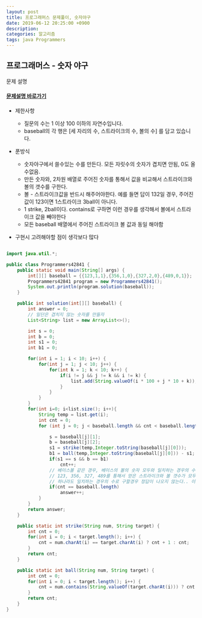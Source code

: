```yaml
---
layout: post
title: 프로그래머스 문제풀이, 숫자야구
date: 2019-06-12 20:25:00 +0900
description:
categories: 알고리즘
tags: java Programmers
---
```


## 프로그래머스 - 숫자 야구

문제 설명

#### [문제설명 바로가기](https://programmers.co.kr/learn/courses/30/lessons/42841)

* 제한사항
  * 질문의 수는 1 이상 100 이하의 자연수입니다.
  * baseball의 각 행은 [세 자리의 수, 스트라이크의 수, 볼의 수] 를 담고 있습니다.

* 푼방식
  * 숫자야구에서 쓸수있는 수를 만든다. 모든 자릿수의 숫자가 겹치면 안됨, 0도 올수없음.
  * 만든 숫자와, 2차원 배열로 주어진 숫자를 통해서 값을 비교해서 스트라이크와 볼의 갯수를 구한다.
  * 볼 - 스트라이크값을 반드시 해주어야한다. 예를 들면 답이 132일 경우, 주어진 값이 123이면 1스트라이크 3ball이 아니다.
  * 1 strike, 2ball이다. contains로 구하면 이런 경우를 생각해서 볼에서 스트라이크 값을 빼야한다
  * 모든 baseball 배열에서 주어진 스트라이크 볼 값과 동일 해야함

* 구현시 고려해야할 점이 생각보다 많다

```java

import java.util.*;

public class Programmers42841 {
    public static void main(String[] args) {
        int[][] baseball = {{123,1,1},{356,1,0},{327,2,0},{489,0,1}};
        Programmers42841 program = new Programmers42841();
        System.out.println(program.solution(baseball));
    }

    public int solution(int[][] baseball) {
        int answer = 0;
        // 일단은 겹치지 않는 숫자를 만들자
        List<String> list = new ArrayList<>();

        int s = 0;
        int b = 0;
        int s1 = 0;
        int b1 = 0;

        for(int i = 1; i < 10; i++) {
            for(int j = 1; j < 10; j++) {
                for(int k = 1; k < 10; k++) {
                    if(i != j && j != k && i != k) {
                        list.add(String.valueOf(i * 100 + j * 10 + k));
                    }
                }
            }
        }
        for(int i=0; i<list.size(); i++){
            String temp = list.get(i);
            int cnt = 0;
            for (int j = 0; j < baseball.length && cnt < baseball.length; j++) {

                s = baseball[j][1];
                b = baseball[j][2];
                s1 = strike(temp,Integer.toString(baseball[j][0]));
                b1 = ball(temp,Integer.toString(baseball[j][0])) - s1;
                if(s1 == s && b == b1)
                    cnt++;
                // 베이스볼 같은 경우, 베이스의 볼의 숫자 모두와 일치하는 경우의 수만 정답
                // 123, 356, 327, 489를 통해서 얻은 스트라이크와 볼 갯수가 모두 일치하는 숫자만 정답..!
                // 하나라도 일치하는 경우의 수로 구할경우 정답이 나오지 않는다.. 이런 디테일이 중요함!!
                if(cnt == baseball.length)
                    answer++;
            }
        }
        return answer;
    }

    public static int strike(String num, String target) {
        int cnt = 0;
        for(int i = 0; i < target.length(); i++) {
            cnt = num.charAt(i) == target.charAt(i) ? cnt + 1 : cnt;
        }
        return cnt;
    }

    public static int ball(String num, String target) {
        int cnt = 0;
        for(int i = 0; i < target.length(); i++) {
            cnt = num.contains(String.valueOf(target.charAt(i))) ? cnt + 1 : cnt;
        }
        return cnt;
    }
}

```
